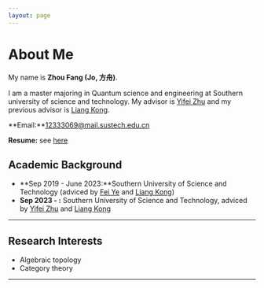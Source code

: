 ```yaml
---
layout: page
---
```


# About Me

My name is **Zhou Fang (Jo, 方舟)**.

I am a master majoring in Quantum science and engineering at Southern university of science and technology. My advisor is [Yifei Zhu](https://yifeizhu.github.io/) and my previous advisor is [Liang Kong](https://www.sustech.edu.cn/zh/faculties/liangkong.html).

**Email:**12333069@mail.sustech.edu.cn

**Resume:** see [here](https://JoZhouFang.github.io/file/resume.pdf)


## Academic Background

- **Sep 2019 - June 2023:**Southern University of Science and Technology (adviced by [Fei Ye](https://phy.sustech.edu.cn/faculty/detail/id/221.html?lang=zh-cn) and [Liang Kong](https://www.sustech.edu.cn/zh/faculties/liangkong.html))
- **Sep 2023 - :** Southern University of Science and Technology, adviced by [Yifei Zhu](https://yifeizhu.github.io/) and [Liang Kong](https://www.sustech.edu.cn/zh/faculties/liangkong.html)


---

## Research Interests

- Algebraic topology
- Category theory




---


